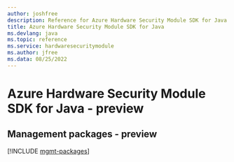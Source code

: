```yaml
---
author: joshfree
description: Reference for Azure Hardware Security Module SDK for Java
title: Azure Hardware Security Module SDK for Java
ms.devlang: java
ms.topic: reference
ms.service: hardwaresecuritymodule
ms.author: jfree
ms.data: 08/25/2022
---
```

# Azure Hardware Security Module SDK for Java - preview

## Management packages - preview
[!INCLUDE [mgmt-packages](hardware-security-module-mgmt-index.md)]